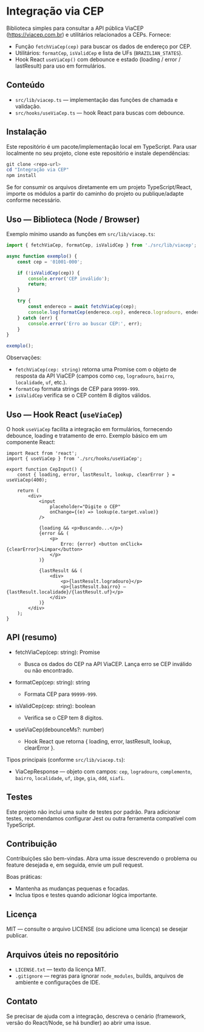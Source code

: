 # Integração via CEP

Biblioteca simples para consultar a API pública ViaCEP (https://viacep.com.br) e utilitários relacionados a CEPs.
Fornece:
- Função `fetchViaCep(cep)` para buscar os dados de endereço por CEP.
- Utilitários: `formatCep`, `isValidCep` e lista de UFs (`BRAZILIAN_STATES`).
- Hook React `useViaCep()` com debounce e estado (loading / error / lastResult) para uso em formulários.
## Conteúdo

- `src/lib/viacep.ts` — implementação das funções de chamada e validação.
- `src/hooks/useViaCep.ts` — hook React para buscas com debounce.
## Instalação

Este repositório é um pacote/implementação local em TypeScript. Para usar localmente no seu projeto, clone este repositório e instale dependências:
```powershell
git clone <repo-url>
cd "Integração via CEP"
npm install
```
Se for consumir os arquivos diretamente em um projeto TypeScript/React, importe os módulos a partir do caminho do projeto ou publique/adapte conforme necessário.
## Uso — Biblioteca (Node / Browser)

Exemplo mínimo usando as funções em `src/lib/viacep.ts`:
```ts
import { fetchViaCep, formatCep, isValidCep } from './src/lib/viacep';

async function exemplo() {
	const cep = '01001-000';

	if (!isValidCep(cep)) {
		console.error('CEP inválido');
		return;
	}

	try {
		const endereco = await fetchViaCep(cep);
		console.log(formatCep(endereco.cep), endereco.logradouro, endereco.bairro, endereco.localidade, endereco.uf);
	} catch (err) {
		console.error('Erro ao buscar CEP:', err);
	}
}

exemplo();
```
Observações:
- `fetchViaCep(cep: string)` retorna uma Promise com o objeto de resposta da API ViaCEP (campos como `cep`, `logradouro`, `bairro`, `localidade`, `uf`, etc.).
- `formatCep` formata strings de CEP para `99999-999`.
- `isValidCep` verifica se o CEP contém 8 dígitos válidos.
## Uso — Hook React (`useViaCep`)

O hook `useViaCep` facilita a integração em formulários, fornecendo debounce, loading e tratamento de erro.
Exemplo básico em um componente React:

```tsx
import React from 'react';
import { useViaCep } from './src/hooks/useViaCep';

export function CepInput() {
	const { loading, error, lastResult, lookup, clearError } = useViaCep(400);

	return (
		<div>
			<input
				placeholder="Digite o CEP"
				onChange={(e) => lookup(e.target.value)}
			/>

			{loading && <p>Buscando...</p>}
			{error && (
				<p>
					Erro: {error} <button onClick={clearError}>Limpar</button>
				</p>
			)}

			{lastResult && (
				<div>
					<p>{lastResult.logradouro}</p>
					<p>{lastResult.bairro} — {lastResult.localidade}/{lastResult.uf}</p>
				</div>
			)}
		</div>
	);
}
```
## API (resumo)

- fetchViaCep(cep: string): Promise<ViaCepResponse>
	- Busca os dados do CEP na API ViaCEP. Lança erro se CEP inválido ou não encontrado.

- formatCep(cep: string): string
	- Formata CEP para `99999-999`.

- isValidCep(cep: string): boolean
	- Verifica se o CEP tem 8 dígitos.

- useViaCep(debounceMs?: number)
	- Hook React que retorna { loading, error, lastResult, lookup, clearError }.

Tipos principais (conforme `src/lib/viacep.ts`):

- ViaCepResponse — objeto com campos: `cep`, `logradouro`, `complemento`, `bairro`, `localidade`, `uf`, `ibge`, `gia`, `ddd`, `siafi`.

## Testes

Este projeto não inclui uma suíte de testes por padrão. Para adicionar testes, recomendamos configurar Jest ou outra ferramenta compatível com TypeScript.

## Contribuição

Contribuições são bem-vindas. Abra uma issue descrevendo o problema ou feature desejada e, em seguida, envie um pull request.

Boas práticas:
- Mantenha as mudanças pequenas e focadas.
- Inclua tipos e testes quando adicionar lógica importante.

## Licença

MIT — consulte o arquivo LICENSE (ou adicione uma licença) se desejar publicar.

## Arquivos úteis no repositório

- `LICENSE.txt` — texto da licença MIT.
- `.gitignore` — regras para ignorar `node_modules`, builds, arquivos de ambiente e configurações de IDE.

## Contato

Se precisar de ajuda com a integração, descreva o cenário (framework, versão do React/Node, se há bundler) ao abrir uma issue.

